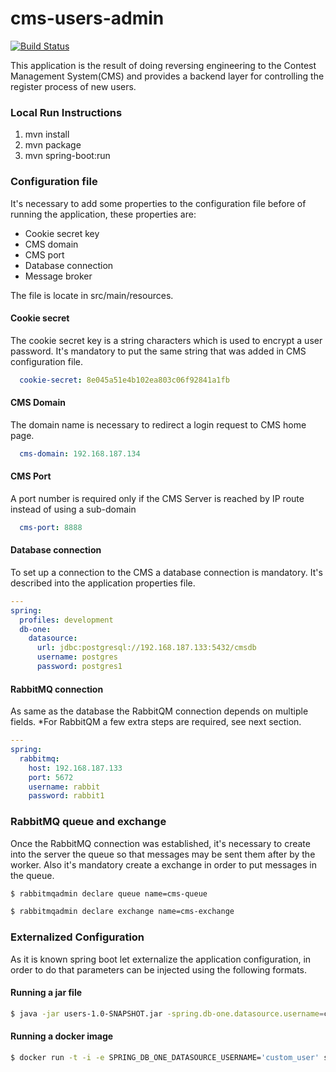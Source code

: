 # cms-users-admin

[![Build Status](https://travis-ci.org/joelgtsantos/cms-users-admin.svg?branch=master)](https://travis-ci.org/joelgtsantos/cms-users-admin)


This application is the result of doing reversing engineering to the Contest Management System(CMS) and provides a backend layer for controlling the register process of new users. 


### Local Run Instructions

1) mvn install
2) mvn package
3) mvn spring-boot:run


### Configuration file

It's necessary to add some properties to the configuration file before of running the application, these properties are:

- Cookie secret key
- CMS domain
- CMS port
- Database connection
- Message broker


The file is locate in src/main/resources.

#### Cookie secret
The cookie secret key is a string characters which is used to encrypt a user password. It's mandatory to put the same string that was added in CMS configuration file.


```yml
  cookie-secret: 8e045a51e4b102ea803c06f92841a1fb
```

#### CMS Domain
The domain name is necessary to redirect a login request to CMS home page.


```yml
  cms-domain: 192.168.187.134
```

#### CMS Port
A port number is required only if the CMS Server is reached by IP route instead of using a sub-domain 

```yml
  cms-port: 8888
```

#### Database connection

To set up a connection to the CMS a database connection is mandatory. It's described into the application properties file.

```yml
---
spring:
  profiles: development
  db-one:
    datasource:
      url: jdbc:postgresql://192.168.187.133:5432/cmsdb
      username: postgres
      password: postgres1
```

#### RabbitMQ connection


As same as the database the RabbitQM connection depends on multiple fields.
*For RabbitQM a few extra steps are required, see next section.

```yml
---
spring:
  rabbitmq:
    host: 192.168.187.133
    port: 5672
    username: rabbit
    password: rabbit1
```

### RabbitMQ queue and exchange

Once the RabbitMQ connection was established, it's necessary to create into the server the queue so that messages may be sent them after by the worker. Also it's mandatory create a exchange in order to put messages in the queue. 

```bash
$ rabbitmqadmin declare queue name=cms-queue

$ rabbitmqadmin declare exchange name=cms-exchange

```

### Externalized Configuration

As it is known spring boot let externalize the application configuration, in order to do that parameters can be injected using the following formats.

 
#### Running a jar file

```bash
$ java -jar users-1.0-SNAPSHOT.jar -spring.db-one.datasource.username=custom_user

```
#### Running a docker image 

```bash
$ docker run -t -i -e SPRING_DB_ONE_DATASOURCE_USERNAME='custom_user' springio/users:latest

```

 
 
